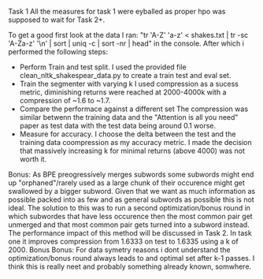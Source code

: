 Task 1 
All the measures for task 1 were eyballed as proper hpo was supposed to wait for Task 2+.

To get a good first look at the data I ran:
"tr 'A-Z' 'a-z' < shakes.txt | tr -sc 'A-Za-z' '\n' | sort | uniq -c | sort -nr | head"
in the console.
After which i performed the following steps:
- Perform Train and test split.
I used the provided file clean_nltk_shakespear_data.py to create a train test and eval set.
- Train the segmenter with varying k
I used compression as a sucess metric, diminishing returns were reached at 2000-4000k with a compression of ~1.6 to ~1.7. 
- Compare the performace against a different set
The compression was similar betwenn the training data and the "Attention is all you need" paper as test data with the test data being around 0.1 worse.
- Measure for accuracy.
I choose the delta between the test and the training data coompression as my accuracy metric. I made the decision that massively increasing k for minimal returns (above 4000) was not worth it.

Bonus:
As BPE preogressively merges subwords some subwords might end up "orphaned"/rarely used as a large chunk of their occurence might get swallowed by a bigger subword. Given that we want as much information as possible packed into as few and as general subwords as possible this is not ideal.
The solution to this was to run a second optimization/bonus round in which subwordes that have less occurence then the most common pair get unmerged and that most common pair gets turned into a subword instead. The performance impact of this method will be discussed in Task 2. In task one it improves compression from 1.6333 on test to 1.6335 using a k of 2000.
Bonus Bonus: For data symetry reasons i dont understand the optimization/bonus round always leads to and optimal set after k-1 passes. I think this is really neet and probably something already known, somwhere.